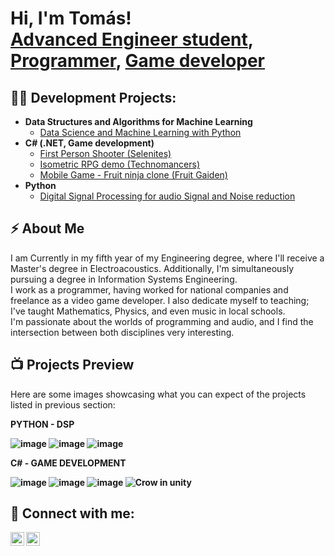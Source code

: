 <h1>Hi, I'm Tomás! <br/><a href="https://www.linkedin.com/in/tomas-cosenza-5a738019b/">Advanced Engineer student</a>, <a href="https://github.com/Tomas-Cosenza">Programmer</a>, <a href="https://legion-studio.itch.io/">Game developer</a></h1>

<h2>👨‍💻 Development Projects:</h2>

- <b>Data Structures and Algorithms for Machine Learning </b>
  - [Data Science and Machine Learning with Python]()
- <b>C# (.NET, Game development)</b>
  - [First Person Shooter (Selenites)](https://github.com/Tomas-Cosenza/Selenites)
  - [Isometric RPG demo (Technomancers)](https://github.com/SilverVentu/Technomancer-Arena)
  - [Mobile Game - Fruit ninja clone (Fruit Gaiden)](https://github.com/Tomas-Cosenza/Fruit-Gaiden-Sigma)
- <b>Python</b>
  - [Digital Signal Processing for audio Signal and Noise reduction ](https://github.com/Tomas-Cosenza/Python-project---Digital-Signal-Processing)

<h2>⚡ About Me</h2>

I am Currently in my fifth year of my Engineering degree, where I'll receive a Master's degree in Electroacoustics. Additionally, I'm simultaneously pursuing a degree in Information Systems Engineering. <br/>
I work as a programmer, having worked for national companies and freelance as a video game developer. I also dedicate myself to teaching; I've taught Mathematics, Physics, and even music in local schools. <br/>
I'm passionate about the worlds of programming and audio, and I find the intersection between both disciplines very interesting.



<h2>📺 Projects Preview </h2>

Here are some images showcasing what you can expect of the projects listed in previous section: <br/>

<b>PYTHON - DSP<br/>

![image](https://github.com/Tomas-Cosenza/Tomas-Cosenza/assets/122558200/ec6251b5-a83d-463f-87d6-6e6411822d7d)
![image](https://github.com/Tomas-Cosenza/Tomas-Cosenza/assets/122558200/4f7b92e5-e1ac-45ae-83fc-7b00e6b50a5a)
![image](https://github.com/Tomas-Cosenza/Tomas-Cosenza/assets/122558200/8db7197f-06b1-4233-919e-baa98ded3205)
<br/>

<b>C# - GAME DEVELOPMENT <br/>

![image](https://github.com/Tomas-Cosenza/Tomas-Cosenza/assets/122558200/5867bbcc-2b74-4d84-bb81-f65f07a978be)
![image](https://github.com/Tomas-Cosenza/Tomas-Cosenza/assets/122558200/f6b1e87e-ffab-4c5b-ba51-f156d6255eec)
![image](https://github.com/Tomas-Cosenza/Tomas-Cosenza/assets/122558200/0844b736-d3fc-414c-98d0-71797c56f41d)
![Crow in unity](https://github.com/Tomas-Cosenza/Tomas-Cosenza/assets/122558200/557a2638-ed07-40c2-9da8-ff59a3bf59d7)





<h2> 💬 Connect with me:</h2>

[<img align="left" alt="TomásCosenza | LinkedIn" width="22px" src="https://cdn.jsdelivr.net/npm/simple-icons@v3/icons/linkedin.svg" />][linkedin]
[<img align="left" alt="TomásCosenza | Instagram" width="22px" src="https://cdn.jsdelivr.net/npm/simple-icons@v3/icons/instagram.svg" />][instagram]


[instagram]: https://www.instagram.com/toto.cosenza/
[linkedin]: www.linkedin.com/in/tomas-cosenza-5a738019b




<!--
